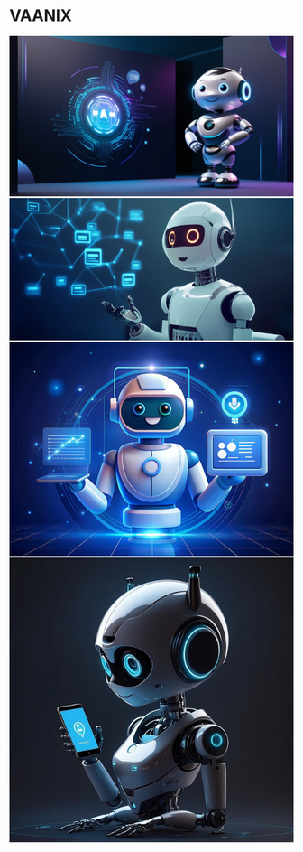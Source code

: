# VAANIX
![MY AI](Leonardo_Phoenix_A_visually_captivating_hightech_background_fo_3-1.jpg)
![alt text](image.png)
![alt text](image-1.png)
![alt text](image-2.png)